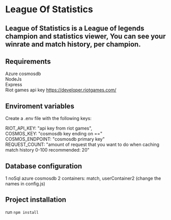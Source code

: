 # League Of Statistics
League of Statistics is a League of legends champion and statistics viewer, You can see your winrate and match history, per champion.  
---
## Requirements 
Azure cosmosdb  
NodeJs  
Express  
Riot games api key https://developer.riotgames.com/  

## Enviroment variables
Create a .env file with the following keys:  

RIOT_API_KEY: "api key from riot games",   
COSMOS_KEY: "cosmosdb key ending on =="  
COSMOS_ENDPOINT: "cosmosdb primary key"  
REQUEST_COUNT: "amount of request that you want to do when caching match history 0-100 recommended: 20"  

## Database configuration
1 noSql azure cosmosdb
2 containers: match, userContainer2 
(change the names in config.js)

## Project installation
run `npm install`
